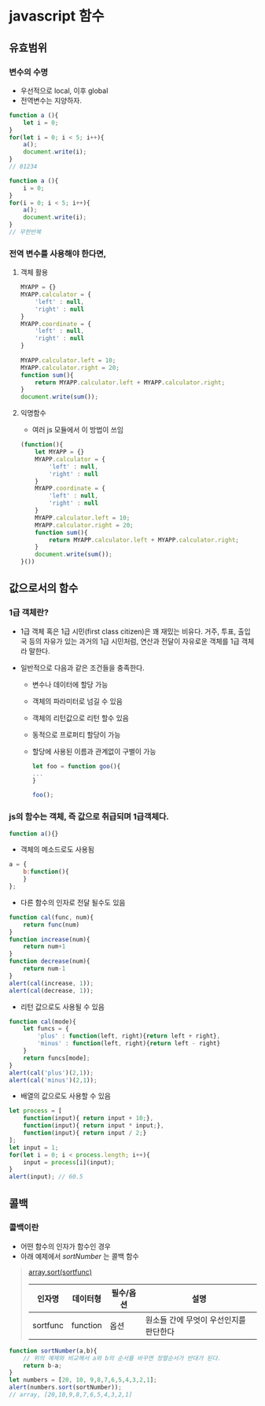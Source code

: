 #  javascript 함수

## 유효범위

### 변수의 수명

  * 우선적으로  local, 이후 global
  * 전역변수는 지양하자.

  ```javascript
  function a (){
      let i = 0;
  }
  for(let i = 0; i < 5; i++){
      a();
      document.write(i);
  }
  // 01234
  ```

  ```javascript
  function a (){
      i = 0;
  }
  for(i = 0; i < 5; i++){
      a();
      document.write(i);
  }
  // 무한반복
  ```



### 전역 변수를 사용해야 한다면,

  1. 객체 활용

     ```javascript
     MYAPP = {}
     MYAPP.calculator = {
         'left' : null,
         'right' : null
     }
     MYAPP.coordinate = {
         'left' : null,
         'right' : null
     }
      
     MYAPP.calculator.left = 10;
     MYAPP.calculator.right = 20;
     function sum(){
         return MYAPP.calculator.left + MYAPP.calculator.right;
     }
     document.write(sum());
     ```

  2. 익명함수

     * 여러 js 모듈에서 이 방법이 쓰임

     ```javascript
     (function(){
         let MYAPP = {}
         MYAPP.calculator = {
             'left' : null,
             'right' : null
         }
         MYAPP.coordinate = {
             'left' : null,
             'right' : null
         }
         MYAPP.calculator.left = 10;
         MYAPP.calculator.right = 20;
         function sum(){
             return MYAPP.calculator.left + MYAPP.calculator.right;
         }
         document.write(sum());
     }())
     ```



## 값으로서의 함수

### 1급 객체란?

  * 1급 객체 혹은 1급 시민(first class citizen)은 꽤 재밌는 비유다. 거주, 투표, 출입국 등의 자유가 있는 과거의 1급 시민처럼, 연산과 전달이 자유로운 객체를 1급 객체라 말한다.

  * 일반적으로 다음과 같은 조건들을 충족한다.

    * 변수나 데이터에 할당 가능

    * 객체의 파라미터로 넘길 수 있음

    * 객체의 리턴값으로 리턴 할수 있음

    * 동적으로 프로퍼티 할당이 가능

    * 할당에 사용된 이름과 관계없이 구별이 가능

      ```javascript
      let foo = function goo(){
      ...
      }
      
      foo();
      ```



### js의 함수는 객체, 즉 값으로 취급되며 1급객체다.

  ```javascript
  function a(){}
  ```

  * 객체의 메소드로도 사용됨

  ```javascript
  a = {
      b:function(){
      }
  };
  ```

  * 다른 함수의 인자로 전달 될수도 있음

  ```javascript
  function cal(func, num){
      return func(num)
  }
  function increase(num){
      return num+1
  }
  function decrease(num){
      return num-1
  }
  alert(cal(increase, 1));
  alert(cal(decrease, 1));
  ```

  * 리턴 값으로도 사용될 수 있음

  ```javascript
  function cal(mode){
      let funcs = {
          'plus' : function(left, right){return left + right},
          'minus' : function(left, right){return left - right}
      }
      return funcs[mode];
  }
  alert(cal('plus')(2,1));
  alert(cal('minus')(2,1));
  ```

  * 배열의 값으로도 사용할 수 있음

  ```javascript
  let process = [
      function(input){ return input + 10;},
      function(input){ return input * input;},
      function(input){ return input / 2;}
  ];
  let input = 1;
  for(let i = 0; i < process.length; i++){
      input = process[i](input);
  }
  alert(input);	// 60.5
  ```



## 콜백

### 콜백이란

* 어떤 함수의 인자가 함수인 경우 
* 아래 예제에서 *sortNumber* 는 콜백 함수

> [array.sort(sortfunc)](https://opentutorials.org/course/50/109)
>
> | 인자명   | 데이터형 | 필수/옵션 | 설명                                   |
> | -------- | -------- | --------- | -------------------------------------- |
> | sortfunc | function | 옵션      | 원소들 간에 무엇이 우선인지를 판단한다 |

```javascript
function sortNumber(a,b){
    // 위의 예제와 비교해서 a와 b의 순서를 바꾸면 정렬순서가 반대가 된다.
    return b-a;
}
let numbers = [20, 10, 9,8,7,6,5,4,3,2,1];
alert(numbers.sort(sortNumber));
// array, [20,10,9,8,7,6,5,4,3,2,1] 
```


